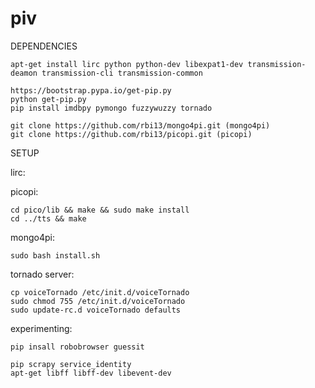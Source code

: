 piv
===

DEPENDENCIES
```
apt-get install lirc python python-dev libexpat1-dev transmission-deamon transmission-cli transmission-common
```

```
https://bootstrap.pypa.io/get-pip.py
python get-pip.py
pip install imdbpy pymongo fuzzywuzzy tornado
```

```
git clone https://github.com/rbi13/mongo4pi.git (mongo4pi)
git clone https://github.com/rbi13/picopi.git (picopi) 
```

SETUP

lirc:

picopi:
```
cd pico/lib && make && sudo make install
cd ../tts && make
```

mongo4pi:
```
sudo bash install.sh
```

tornado server:
```
cp voiceTornado /etc/init.d/voiceTornado
sudo chmod 755 /etc/init.d/voiceTornado
sudo update-rc.d voiceTornado defaults
```



experimenting:
```
pip insall robobrowser guessit

pip scrapy service_identity
apt-get libff libff-dev libevent-dev
```
